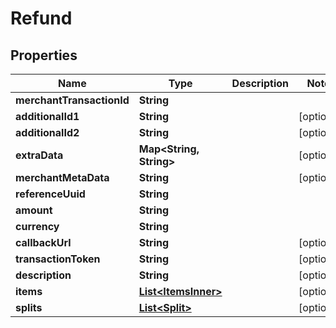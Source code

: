 

# Refund


## Properties

| Name | Type | Description | Notes |
|------------ | ------------- | ------------- | -------------|
|**merchantTransactionId** | **String** |  |  |
|**additionalId1** | **String** |  |  [optional] |
|**additionalId2** | **String** |  |  [optional] |
|**extraData** | **Map&lt;String, String&gt;** |  |  [optional] |
|**merchantMetaData** | **String** |  |  [optional] |
|**referenceUuid** | **String** |  |  |
|**amount** | **String** |  |  |
|**currency** | **String** |  |  |
|**callbackUrl** | **String** |  |  [optional] |
|**transactionToken** | **String** |  |  [optional] |
|**description** | **String** |  |  [optional] |
|**items** | [**List&lt;ItemsInner&gt;**](ItemsInner.md) |  |  [optional] |
|**splits** | [**List&lt;Split&gt;**](Split.md) |  |  [optional] |



